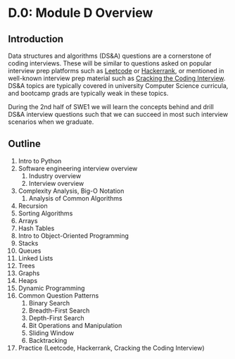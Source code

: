 # D.0: Module D Overview

## Introduction

Data structures and algorithms \(DS&A\) questions are a cornerstone of coding interviews. These will be similar to questions asked on popular interview prep platforms such as [Leetcode](https://leetcode.com/) or [Hackerrank](https://www.hackerrank.com/), or mentioned in well-known interview prep material such as [Cracking the Coding Interview](https://www.crackingthecodinginterview.com/). DS&A topics are typically covered in university Computer Science curricula, and bootcamp grads are typically weak in these topics. 

During the 2nd half of SWE1 we will learn the concepts behind and drill DS&A interview questions such that we can succeed in most such interview scenarios when we graduate.

## Outline

1. Intro to Python
2. Software engineering interview overview
   1. Industry overview
   2. Interview overview
3. Complexity Analysis, Big-O Notation
   1. Analysis of Common Algorithms
4. Recursion
5. Sorting Algorithms
6. Arrays
7. Hash Tables
8. Intro to Object-Oriented Programming
9. Stacks
10. Queues
11. Linked Lists
12. Trees
13. Graphs
14. Heaps
15. Dynamic Programming
16. Common Question Patterns
    1. Binary Search
    2. Breadth-First Search
    3. Depth-First Search
    4. Bit Operations and Manipulation
    5. Sliding Window
    6. Backtracking
17. Practice \(Leetcode, Hackerrank, Cracking the Coding Interview\)


